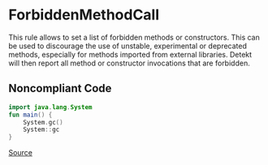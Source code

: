 # ForbiddenMethodCall

This rule allows to set a list of forbidden methods or constructors. This can be used to discourage the use
of unstable, experimental or deprecated methods, especially for methods imported from external libraries.
Detekt will then report all method or constructor invocations that are forbidden.

## Noncompliant Code

```kotlin
import java.lang.System
fun main() {
    System.gc()
    System::gc
}
```

[Source](https://detekt.github.io/detekt/style.html#forbiddenmethodcall)
